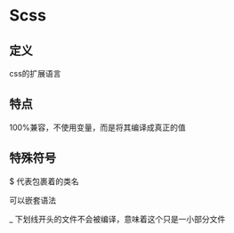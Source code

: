 # Scss

## 定义

css的扩展语言

## 特点

100%兼容，不使用变量，而是将其编译成真正的值



## 特殊符号

$ 代表包裹着的类名

可以嵌套语法

_ 下划线开头的文件不会被编译，意味着这个只是一小部分文件





